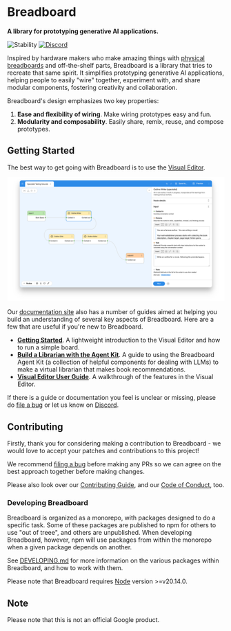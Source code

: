 # Breadboard

**A library for prototyping generative AI applications.**

![Stability](https://img.shields.io/badge/stability-wip-green) [![Discord](https://img.shields.io/discord/1138546999872999556?logo=discord)](https://discord.gg/breadboard)

Inspired by hardware makers who make amazing things with [physical breadboards](https://learn.sparkfun.com/tutorials/how-to-use-a-breadboard/all) and off-the-shelf parts, Breadboard is a library that tries to recreate that same spirit. It simplifies prototyping generative AI applications, helping people to easily "wire" together, experiment with, and share modular components, fostering creativity and collaboration.

Breadboard's design emphasizes two key properties:

1. **Ease and flexibility of wiring**. Make wiring prototypes easy and fun.
1. **Modularity and composability**. Easily share, remix, reuse, and compose prototypes.

## Getting Started

The best way to get going with Breadboard is to use the [Visual Editor](https://breadboard-ai.web.app/).

[![The Breadboard Visual Editor](./assets/visual-editor.png)](https://breadboard-ai.web.app/)

Our [documentation site](https://breadboard-ai.github.io/breadboard/docs/) also has a number of guides aimed at helping you build an understanding of several key aspects of Breadboard. Here are a few that are useful if you're new to Breadboard.

- **[Getting Started](https://breadboard-ai.github.io/breadboard/docs/getting-started/)**. A lightweight introduction to the Visual Editor and how to run a simple board.
- **[Build a Librarian with the Agent Kit](https://breadboard-ai.github.io/breadboard/docs/guides/librarian/)**. A guide to using the Breadboard Agent Kit (a collection of helpful components for dealing with LLMs) to make a virtual librarian that makes book recommendations.
- **[Visual Editor User Guide](https://breadboard-ai.github.io/breadboard/docs/visual-editor/)**. A walkthrough of the features in the Visual Editor.

If there is a guide or documentation you feel is unclear or missing, please do [file a bug](https://github.com/breadboard-ai/breadboard/issues/new) or let us know on [Discord](<(https://discord.gg/breadboard)>).

## Contributing

Firstly, thank you for considering making a contribution to Breadboard - we would love to accept your patches and contributions to this project!

We recommend [filing a bug](https://github.com/breadboard-ai/breadboard/issues/new) before making any PRs so we can agree on the best approach together before making changes.

Please also look over our [Contributing Guide](https://github.com/breadboard-ai/breadboard/blob/main/docs/contributing.md), and our [Code of Conduct](https://github.com/breadboard-ai/breadboard/blob/main/docs/code-of-conduct.md), too.

### Developing Breadboard

Breadboard is organized as a monorepo, with packages designed to do a specific task. Some of these packages are published to npm for others to use "out of treee", and others are unpublished. When developing Breadboard, however, npm will use packages from within the monorepo when a given package depends on another.

See [DEVELOPING.md](./DEVELOPING.md) for more information on the various packages within Breadboard, and how to work with them.

Please note that Breadboard requires [Node](https://nodejs.org/) version >=v20.14.0.

## Note

Please note that this is not an official Google product.
